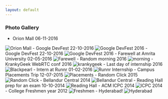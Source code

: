 ```yaml
---
layout: default
---
```


### Photo Gallery

- Orion Mall 06-11-2016
<img src="https://drive.google.com/uc?export=view&id=1ZvYgYB512RBq-LCzIrgApvg2u-fIb9-HKw" alt="Orion Mall">
- Google DevFest 22-10-2016
<img src="https://drive.google.com/uc?export=view&id=1-4LdX3r_E4o78_1pu0V5l2w0Jm3K_aiEmA" alt="Google DevFest 2016">
- Google DevFest 22-10-2016
<img src="https://drive.google.com/uc?export=view&id=1x39aemsy7mvgekS2fD9RR7lD8lMuZGxiRA" alt="Google DevFest 2016">
- Farewell at Amrita University 02-05-2016
<img src="https://drive.google.com/uc?export=view&id=0B5Ok6i95XA-Gc2ZUTjFjOWc3VzA" alt="Farewell">
- Random morning 2016
<img src="https://drive.google.com/uc?export=view&id=0B5Ok6i95XA-GYUtHbzFPT1NYT28" alt="morning">
- KrankyGeek WebRTC conf 2016
<img src="https://drive.google.com/uc?export=view&id=0B5Ok6i95XA-GMW9HNUl0RUhybFk" alt="krankygeek">
- Last day of internship 2016
<img src="https://drive.google.com/uc?export=view&id=0B5Ok6i95XA-GMC1jVzlHd29yNjg" alt="Blackpearl">
- Intern at Runnr 01-02-2016
<img src="https://drive.google.com/uc?export=view&id=0B5Ok6i95XA-GOFBwZi0zRk5yZXM" alt="Runnr Internship">
- Campus Placements Trip 12-07-2015
<img src="https://drive.google.com/uc?export=view&id=0B5Ok6i95XA-GTDBCWTNLaFF6TVk" alt="Placements">
- Random Click 2015
<img src="https://drive.google.com/uc?export=view&id=1B-X6okUOq1LMUcFzHJzLsIVfqRnfX9LSow" alt="Random Click">
- Bellandur Central 2014
<img src="https://drive.google.com/uc?export=view&id=0B5Ok6i95XA-GSWF0eWV2UDdONUE" alt="Bellandur Central">
- Reading Hall prep for an exam 10-10-2014
<img src="https://drive.google.com/uc?export=view&id=0B5Ok6i95XA-GLWN2Vk1UdVk0eXM" alt="Reading Hall">
- ACM ICPC 2014
<img src="https://drive.google.com/uc?export=view&id=0B5Ok6i95XA-GMlpjVW1sM24zLU0" alt="ICPC 2014">
- College Freshmen year 2012
<img src="https://drive.google.com/uc?export=view&id=0B5Ok6i95XA-GTDFDQWM0ZHdKMlU" alt="Freshmen">
- Hyderabad!
<img src="https://drive.google.com/uc?export=view&id=0B5Ok6i95XA-GM0RDOUNsbXpYLTg" alt="Hyderabad">
